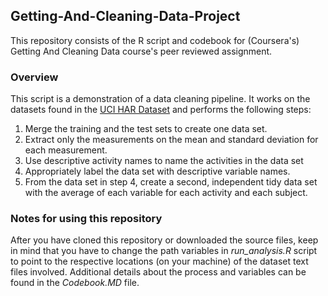 ## Getting-And-Cleaning-Data-Project

This repository consists of the R script and codebook for (Coursera's) Getting And Cleaning Data course's peer reviewed assignment.

### Overview

This script is a demonstration of a data cleaning pipeline. It works on the datasets found in the [UCI HAR Dataset](http://archive.ics.uci.edu/ml/datasets/Human+Activity+Recognition+Using+Smartphones) and performs the following steps:

1. Merge the training and the test sets to create one data set.
2. Extract only the measurements on the mean and standard deviation for each measurement.
3. Use descriptive activity names to name the activities in the data set
4. Appropriately label the data set with descriptive variable names.
5. From the data set in step 4, create a second, independent tidy data set with the average of each variable for each activity and each subject.

### Notes for using this repository

After you have cloned this repository or downloaded the source files, keep in mind that you have to change the path variables in *run_analysis.R* script to point to the respective locations (on your machine) of the dataset text files involved. Additional details about the process and variables can be found in the *Codebook.MD* file.
